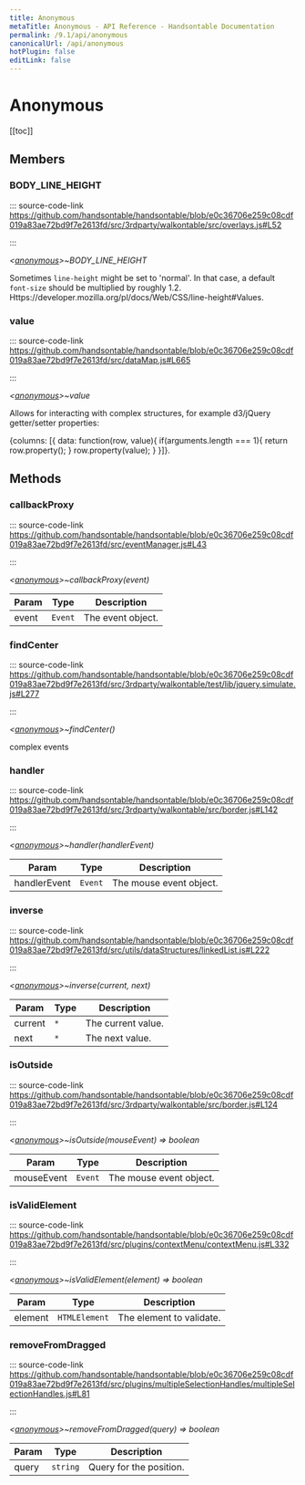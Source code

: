 ```yaml
---
title: Anonymous
metaTitle: Anonymous - API Reference - Handsontable Documentation
permalink: /9.1/api/anonymous
canonicalUrl: /api/anonymous
hotPlugin: false
editLink: false
---
```


# Anonymous

[[toc]]
## Members

### BODY_LINE_HEIGHT
  
::: source-code-link https://github.com/handsontable/handsontable/blob/e0c36706e259c08cdf019a83ae72bd9f7e2613fd/src/3rdparty/walkontable/src/overlays.js#L52

:::

_&lt;[anonymous](@/api/anonymous.md)&gt;~BODY\_LINE\_HEIGHT_

Sometimes `line-height` might be set to 'normal'. In that case, a default `font-size` should be multiplied by roughly 1.2.
Https://developer.mozilla.org/pl/docs/Web/CSS/line-height#Values.



### value
  
::: source-code-link https://github.com/handsontable/handsontable/blob/e0c36706e259c08cdf019a83ae72bd9f7e2613fd/src/dataMap.js#L665

:::

_&lt;[anonymous](@/api/anonymous.md)&gt;~value_

Allows for interacting with complex structures, for example
 d3/jQuery getter/setter properties:

   {columns: [{
     data: function(row, value){
       if(arguments.length === 1){
         return row.property();
       }
       row.property(value);
     }
   }]}.


## Methods

### callbackProxy
  
::: source-code-link https://github.com/handsontable/handsontable/blob/e0c36706e259c08cdf019a83ae72bd9f7e2613fd/src/eventManager.js#L43

:::

_&lt;[anonymous](@/api/anonymous.md)&gt;~callbackProxy(event)_


| Param | Type | Description |
| --- | --- | --- |
| event | `Event` | The event object. |



### findCenter
  
::: source-code-link https://github.com/handsontable/handsontable/blob/e0c36706e259c08cdf019a83ae72bd9f7e2613fd/src/3rdparty/walkontable/test/lib/jquery.simulate.js#L277

:::

_&lt;[anonymous](@/api/anonymous.md)&gt;~findCenter()_

complex events



### handler
  
::: source-code-link https://github.com/handsontable/handsontable/blob/e0c36706e259c08cdf019a83ae72bd9f7e2613fd/src/3rdparty/walkontable/src/border.js#L142

:::

_&lt;[anonymous](@/api/anonymous.md)&gt;~handler(handlerEvent)_


| Param | Type | Description |
| --- | --- | --- |
| handlerEvent | `Event` | The mouse event object. |



### inverse
  
::: source-code-link https://github.com/handsontable/handsontable/blob/e0c36706e259c08cdf019a83ae72bd9f7e2613fd/src/utils/dataStructures/linkedList.js#L222

:::

_&lt;[anonymous](@/api/anonymous.md)&gt;~inverse(current, next)_


| Param | Type | Description |
| --- | --- | --- |
| current | `*` | The current value. |
| next | `*` | The next value. |



### isOutside
  
::: source-code-link https://github.com/handsontable/handsontable/blob/e0c36706e259c08cdf019a83ae72bd9f7e2613fd/src/3rdparty/walkontable/src/border.js#L124

:::

_&lt;[anonymous](@/api/anonymous.md)&gt;~isOutside(mouseEvent) ⇒ boolean_


| Param | Type | Description |
| --- | --- | --- |
| mouseEvent | `Event` | The mouse event object. |



### isValidElement
  
::: source-code-link https://github.com/handsontable/handsontable/blob/e0c36706e259c08cdf019a83ae72bd9f7e2613fd/src/plugins/contextMenu/contextMenu.js#L332

:::

_&lt;[anonymous](@/api/anonymous.md)&gt;~isValidElement(element) ⇒ boolean_


| Param | Type | Description |
| --- | --- | --- |
| element | `HTMLElement` | The element to validate. |



### removeFromDragged
  
::: source-code-link https://github.com/handsontable/handsontable/blob/e0c36706e259c08cdf019a83ae72bd9f7e2613fd/src/plugins/multipleSelectionHandles/multipleSelectionHandles.js#L81

:::

_&lt;[anonymous](@/api/anonymous.md)&gt;~removeFromDragged(query) ⇒ boolean_


| Param | Type | Description |
| --- | --- | --- |
| query | `string` | Query for the position. |



